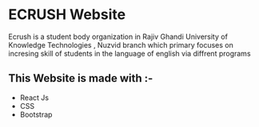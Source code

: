 # ECRUSH Website
Ecrush is a student body organization in Rajiv Ghandi University of Knowledge Technologies , Nuzvid branch which primary focuses on incresing skill of students in the language of english via diffrent programs <br />
## This Website is made with :-
<ul>
  <li>React Js</li>
  <li>CSS</li>
  <li>Bootstrap</li>
</ul>
